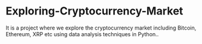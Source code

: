 # Exploring-Cryptocurrency-Market
It is a project where we explore the cryptocurrency market including Bitcoin, Ethereum, XRP etc using data analysis techniques in Python..
